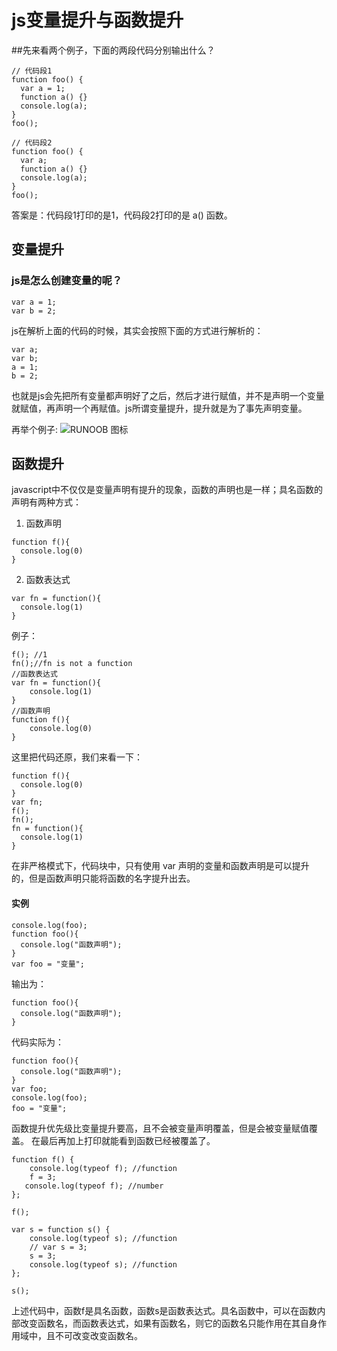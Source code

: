# js变量提升与函数提升

##先来看两个例子，下面的两段代码分别输出什么？
```
// 代码段1
function foo() {
  var a = 1;
  function a() {}
  console.log(a);
}
foo();

// 代码段2
function foo() {
  var a;
  function a() {}
  console.log(a);
}
foo();

```
答案是：代码段1打印的是1，代码段2打印的是 a() 函数。

## 变量提升 

### js是怎么创建变量的呢？
```
var a = 1;
var b = 2;
```
js在解析上面的代码的时候，其实会按照下面的方式进行解析的：
```
var a;
var b;
a = 1;
b = 2;
```
也就是js会先把所有变量都声明好了之后，然后才进行赋值，并不是声明一个变量就赋值，再声明一个再赋值。js所谓变量提升，提升就是为了事先声明变量。

再举个例子:
![RUNOOB 图标](https://image-static.segmentfault.com/353/839/3538399571-58ba74ad74f89_articlex)

## 函数提升
javascript中不仅仅是变量声明有提升的现象，函数的声明也是一样；具名函数的声明有两种方式：
1. 函数声明
```
function f(){
  console.log(0)
}
```  
2. 函数表达式
```
var fn = function(){
  console.log(1)
}
```

例子：
```
f(); //1
fn();//fn is not a function 
//函数表达式
var fn = function(){
    console.log(1)
}
//函数声明
function f(){
    console.log(0)
}
```
这里把代码还原，我们来看一下：
```
function f(){
  console.log(0)
}
var fn;
f();
fn();
fn = function(){
​  console.log(1)
}
```
在非严格模式下，代码块中，只有使用 var 声明的变量和函数声明是可以提升的，但是函数声明只能将函数的名字提升出去。

#### 实例
```
console.log(foo);
function foo(){
  console.log("函数声明");
}
var foo = "变量";
```
输出为：
```
function foo(){
  console.log("函数声明");
}
```
代码实际为：
```
function foo(){
  console.log("函数声明");
}
var foo;
console.log(foo);   
foo = "变量";
```

函数提升优先级比变量提升要高，且不会被变量声明覆盖，但是会被变量赋值覆盖。
在最后再加上打印就能看到函数已经被覆盖了。

```
function f() {
    console.log(typeof f); //function
    f = 3;
   console.log(typeof f); //number
};

f();

var s = function s() {
    console.log(typeof s); //function
    // var s = 3;
    s = 3;
    console.log(typeof s); //function 
};

s();
```
上述代码中，函数f是具名函数，函数s是函数表达式。具名函数中，可以在函数内部改变函数名，而函数表达式，如果有函数名，则它的函数名只能作用在其自身作用域中，且不可改变改变函数名。





